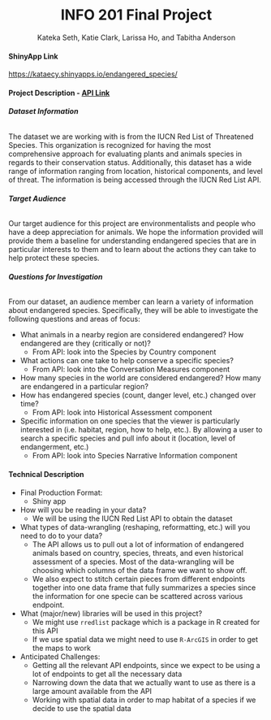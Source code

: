 # <center> INFO 201 Final Project </center>
<center> Kateka Seth, Katie Clark, Larissa Ho, and Tabitha Anderson </center>

#### **ShinyApp Link**
https://kataecy.shinyapps.io/endangered_species/

#### **Project Description - [API Link](http://apiv3.iucnredlist.org/api/v3/docs#general)**
###### ***Dataset Information***
The dataset we are working with is from the IUCN Red List of Threatened Species. This organization is recognized for having the most comprehensive approach for evaluating plants and animals species in regards to their conservation status. Additionally, this dataset has a wide range of information ranging from location, historical components, and level of threat. The information is being accessed through the IUCN Red List API.
###### ***Target Audience***
 Our target audience for this project are environmentalists and people who have a deep appreciation for animals. We hope the information provided will provide them a baseline for understanding endangered species that are in particular interests to them and to learn about the actions they can take to help protect these species.
###### ***Questions for Investigation***
From our dataset, an audience member can learn a variety of information about endangered species. Specifically, they will be able to investigate the following questions and areas of focus:
  - What animals in a nearby region are considered endangered? How endangered are they (critically or not)?
    - From API: look into the Species by Country component
  - What actions can one take to help conserve a specific species?
    - From API: look into the Conversation Measures component
  - How many species in the world are considered endangered? How many are endangered in a particular region?
  - How has endangered species (count, danger level, etc.) changed over time?
    - From API: look into Historical Assessment component
  - Specific information on one species that the viewer is particularly interested in (i.e. habitat, region, how to help, etc.). By allowing a user to search a specific species and pull info about it (location, level of endangerment, etc.)
    - From API: look into Species Narrative Information component

#### **Technical Description**
  - Final Production Format:
    - Shiny app
  - How will you be reading in your data?
    - We will be using the IUCN Red List API to obtain the dataset
  - What types of data-wrangling (reshaping, reformatting, etc.) will you need to do to your data?
    - The API allows us to pull out a lot of information of endangered animals based on country, species, threats, and even historical assessment of a species. Most of the data-wrangling will be choosing which columns of the data frame we want to show off.
    - We also expect to stitch certain pieces from different endpoints together into one data frame that fully summarizes a species since the information for one specie can be scattered across various endpoint.
  - What (major/new) libraries will be used in this project?
    - We might use `rredlist` package which is a package in R created for this API
    - If we use spatial data we might need to use `R-ArcGIS` in order to get the maps to work
  - Anticipated Challenges:
    - Getting all the relevant API endpoints, since we expect to be using a lot of endpoints to get all the necessary data
    - Narrowing down the data that we actually want to use as there is a large amount available from the API
    - Working with spatial data in order to map habitat of a species if we decide to use the spatial data

